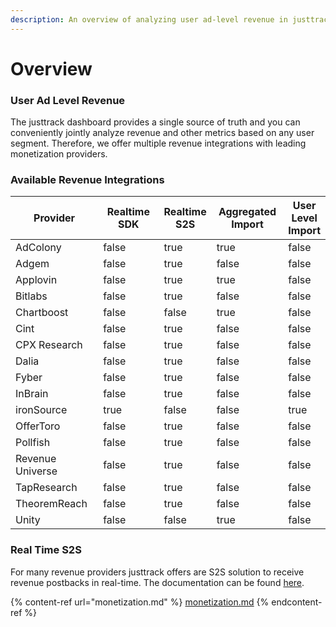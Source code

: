```yaml
---
description: An overview of analyzing user ad-level revenue in justtrack
---
```


# Overview

### User Ad Level Revenue

The justtrack dashboard provides a single source of truth and you can conveniently jointly analyze revenue and other metrics based on any user segment. Therefore, we offer multiple revenue integrations with leading monetization providers.

### Available Revenue Integrations <a href="#available-data-sources-and-dimensions" id="available-data-sources-and-dimensions"></a>

<table><thead><tr><th width="170">Provider</th><th width="147" data-type="checkbox">Realtime SDK</th><th data-type="checkbox">Realtime S2S</th><th width="131" data-type="checkbox">Aggregated Import</th><th data-type="checkbox">User Level Import</th></tr></thead><tbody><tr><td>AdColony</td><td>false</td><td>true</td><td>true</td><td>false</td></tr><tr><td>Adgem</td><td>false</td><td>true</td><td>false</td><td>false</td></tr><tr><td>Applovin</td><td>false</td><td>true</td><td>true</td><td>false</td></tr><tr><td>Bitlabs</td><td>false</td><td>true</td><td>false</td><td>false</td></tr><tr><td>Chartboost</td><td>false</td><td>false</td><td>true</td><td>false</td></tr><tr><td>Cint</td><td>false</td><td>true</td><td>false</td><td>false</td></tr><tr><td>CPX Research</td><td>false</td><td>true</td><td>false</td><td>false</td></tr><tr><td>Dalia</td><td>false</td><td>true</td><td>false</td><td>false</td></tr><tr><td>Fyber</td><td>false</td><td>true</td><td>false</td><td>false</td></tr><tr><td>InBrain</td><td>false</td><td>true</td><td>false</td><td>false</td></tr><tr><td>ironSource</td><td>true</td><td>false</td><td>false</td><td>true</td></tr><tr><td>OfferToro</td><td>false</td><td>true</td><td>false</td><td>false</td></tr><tr><td>Pollfish</td><td>false</td><td>true</td><td>false</td><td>false</td></tr><tr><td>Revenue Universe</td><td>false</td><td>true</td><td>false</td><td>false</td></tr><tr><td>TapResearch</td><td>false</td><td>true</td><td>false</td><td>false</td></tr><tr><td>TheoremReach</td><td>false</td><td>true</td><td>false</td><td>false</td></tr><tr><td>Unity</td><td>false</td><td>false</td><td>true</td><td>false</td></tr></tbody></table>

### Real Time S2S

For many revenue providers justtrack offers are S2S solution to receive revenue postbacks in real-time. The documentation can be found [here](broken-reference).

{% content-ref url="monetization.md" %}
[monetization.md](monetization.md)
{% endcontent-ref %}
